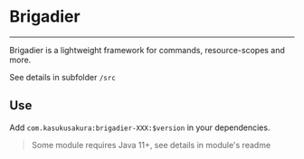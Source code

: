 # Brigadier

-------


Brigadier is a lightweight framework for commands, resource-scopes and more.

See details in subfolder `/src`

## Use

Add `com.kasukusakura:brigadier-XXX:$version` in your dependencies.

> Some module requires Java 11+, see details in module's readme
